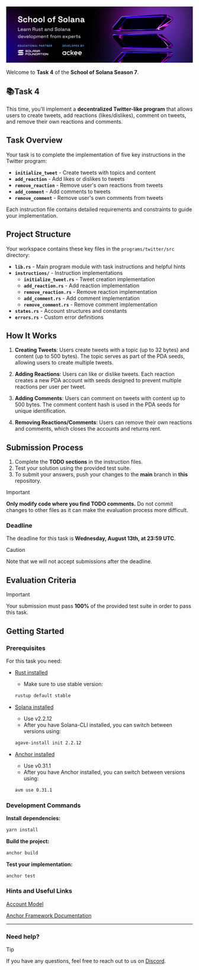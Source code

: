 ![School of Solana](https://github.com/Ackee-Blockchain/school-of-solana/blob/master/.banner/banner.png?raw=true)

Welcome to **Task 4** of the **School of Solana Season 7**.

## 📚Task 4
This time, you'll implement a **decentralized Twitter-like program** that allows users to create tweets, add reactions (likes/dislikes), comment on tweets, and remove their own reactions and comments.

## Task Overview

Your task is to complete the implementation of five key instructions in the Twitter program:

- **`initialize_tweet`** - Create tweets with topics and content
- **`add_reaction`** - Add likes or dislikes to tweets  
- **`remove_reaction`** - Remove user's own reactions from tweets
- **`add_comment`** - Add comments to tweets
- **`remove_comment`** - Remove user's own comments from tweets

Each instruction file contains detailed requirements and constraints to guide your implementation.

## Project Structure

Your workspace contains these key files in the `programs/twitter/src` directory:

- **`lib.rs`** - Main program module with task instructions and helpful hints
- **`instructions/`** - Instruction implementations
  - **`initialize_tweet.rs`** - Tweet creation implementation
  - **`add_reaction.rs`** - Add reaction implementation
  - **`remove_reaction.rs`** - Remove reaction implementation
  - **`add_comment.rs`** - Add comment implementation
  - **`remove_comment.rs`** - Remove comment implementation
- **`states.rs`** - Account structures and constants
- **`errors.rs`** - Custom error definitions

## How It Works

1. **Creating Tweets**: Users create tweets with a topic (up to 32 bytes) and content (up to 500 bytes). The topic serves as part of the PDA seeds, allowing users to create multiple tweets.

2. **Adding Reactions**: Users can like or dislike tweets. Each reaction creates a new PDA account with seeds designed to prevent multiple reactions per user per tweet.

3. **Adding Comments**: Users can comment on tweets with content up to 500 bytes. The comment content hash is used in the PDA seeds for unique identification.

4. **Removing Reactions/Comments**: Users can remove their own reactions and comments, which closes the accounts and returns rent.

## Submission Process

1. Complete the **TODO sections** in the instruction files.
2. Test your solution using the provided test suite.
3. To submit your answers, push your changes to the **main** branch in **this** repository.

>[!IMPORTANT]
>**Only modify code where you find TODO comments.** Do not commit changes to other files as it can make the evaluation process more difficult.

### Deadline
The deadline for this task is **Wednesday, August 13th, at 23:59 UTC**.

>[!CAUTION]
>Note that we will not accept submissions after the deadline.

## Evaluation Criteria

>[!IMPORTANT]
>Your submission must pass **100%** of the provided test suite in order to pass this task.

## Getting Started

### Prerequisites
For this task you need:
- [Rust installed](https://www.rust-lang.org/tools/install)
    - Make sure to use stable version:
    ```bash
    rustup default stable
    ```
- [Solana installed](https://docs.solana.com/cli/install-solana-cli-tools)
    - Use v2.2.12
    - After you have Solana-CLI installed, you can switch between versions using:
    ```bash
    agave-install init 2.2.12
    ```

- [Anchor installed](https://www.anchor-lang.com/docs/installation)
    - Use v0.31.1
    - After you have Anchor installed, you can switch between versions using:
    ```bash
    avm use 0.31.1
    ```

### Development Commands

**Install dependencies:**
```bash
yarn install
```

**Build the project:**
```bash
anchor build
```

**Test your implementation:**
```bash
anchor test
```

### Hints and Useful Links

[Account Model](https://solana.com/docs/core/accounts)

[Anchor Framework Documentation](https://www.anchor-lang.com/)

-----

### Need help?
>[!TIP]
>If you have any questions, feel free to reach out to us on [Discord](https://discord.gg/z3JVuZyFnp).
